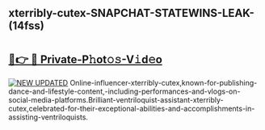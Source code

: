 ## xterribly-cutex-SNAPCHAT-STATEWINS-LEAK-(14fss)


# <h2><a href="https://mediaupload.pro?-20M">🔗👉 🔴 Private-P𝚑ot𝚘𝚜-V𝚒d𝚎o</a></h2>

[![NEW UPDATED](https://i.imgur.com/0qMVB7G.gif)](https://mediaupload.pro?-20M)
Online-influencer-xterribly-cutex,known-for-publishing-dance-and-lifestyle-content,-including-performances-and-vlogs-on-social-media-platforms.Brilliant-ventriloquist-assistant-xterribly-cutex,celebrated-for-their-exceptional-abilities-and-accomplishments-in-assisting-ventriloquists.  